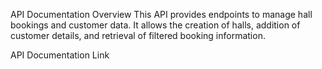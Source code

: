API Documentation
Overview
This API provides endpoints to manage hall bookings and customer data. It allows the creation of halls, addition of customer details, and retrieval of filtered booking information.

API Documentation Link
